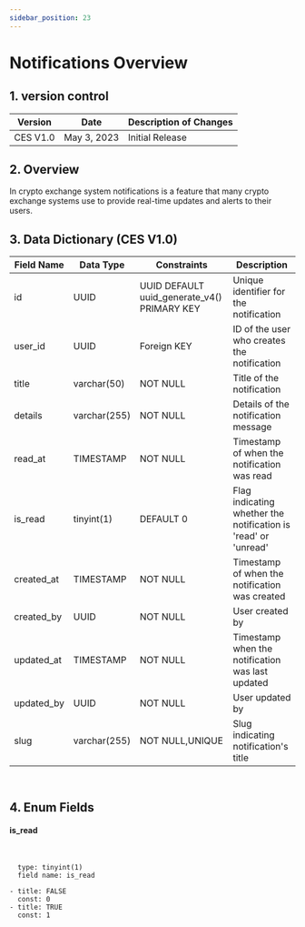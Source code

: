 ```yaml
---
sidebar_position: 23
---
```


# Notifications Overview

## 1. version control

| Version  | Date        | Description of Changes |
| -------- | ----------- | ---------------------- |
| CES V1.0 | May 3, 2023 | Initial Release        |

## 2. Overview

In crypto exchange system notifications is a feature that many crypto exchange systems use to
provide real-time updates and alerts to their users.

## 3. Data Dictionary (CES V1.0)

| Field Name      | Data Type      | Constraints                                 | Description                                                     |
| --------------- | -------------- | ------------------------------------------- | --------------------------------------------------------------- |
| id              | UUID           | UUID DEFAULT uuid_generate_v4() PRIMARY KEY | Unique identifier for the notification                   |
| user_id         | UUID           | Foreign KEY                                 | ID of the user who creates  the notification          |
| title            | varchar(50)   | NOT NULL                                    | Title of the notification                       |
| details          | varchar(255)  | NOT NULL                                    | Details of the notification message               |
| read_at          | TIMESTAMP     | NOT NULL                                    | Timestamp of when the notification was read              |
| is_read          | tinyint(1)    | DEFAULT 0                                   | Flag indicating whether the notification is 'read' or 'unread'|
| created_at      | TIMESTAMP      | NOT NULL                                    | Timestamp of when the notification was created           |
| created_by      | UUID           | NOT NULL                                    | User created by                                 |
| updated_at      | TIMESTAMP      | NOT NULL                                    | Timestamp when the notification was last updated      |
| updated_by      | UUID           | NOT NULL                                    | User updated by                                 |
| slug            | varchar(255)   | NOT NULL,UNIQUE                             | Slug indicating notification's title                               |

`
`

## 4. Enum Fields

#### **is_read**
&nbsp; 

      type: tinyint(1)
      field name: is_read 

    - title: FALSE
      const: 0
    - title: TRUE
      const: 1
